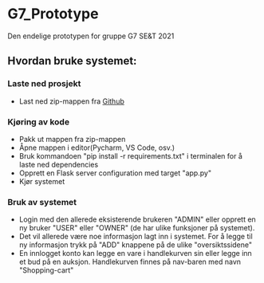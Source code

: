 # G7_Prototype
Den endelige prototypen for gruppe G7 SE&T 2021

<h2>Hvordan bruke systemet:</h2>

<h3>Laste ned prosjekt</h3>
<ul>
    <li>Last ned zip-mappen fra <a href="https://github.com/ronnywilhelmsen/G7_Prototype">Github</a></li>
</ul>

<h3>Kjøring av kode</h3>
<ul>
    <li>Pakk ut mappen fra zip-mappen</li>
    <li>Åpne mappen i editor(Pycharm, VS Code, osv.)</li>
    <li>Bruk kommandoen "pip install -r requirements.txt" i terminalen for å laste ned dependencies</li>
    <li>Opprett en Flask server configuration med target "app.py"</li>
    <li>Kjør systemet</li>
</ul>

<h3>Bruk av systemet</h3>
<ul>
    <li>Login med den allerede eksisterende brukeren 
    "ADMIN" eller opprett en ny bruker "USER" eller 
    "OWNER" (de har ulike funksjoner på systemet).
    </li>
    <li>Det vil allerede være noe informasjon lagt inn i systemet.
    For å legge til ny informasjon trykk på "ADD" knappene på de ulike "oversiktssidene"
    </li>
    <li>En innlogget konto kan legge en vare i 
    handlekurven sin eller legge inn et bud på en auksjon.
    Handlekurven finnes på nav-baren med navn "Shopping-cart"
    </li>
</ul>